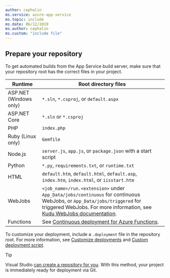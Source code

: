 ```yaml
---
author: cephalin
ms.service: azure-app-service
ms.topic: include
ms.date: 06/12/2019
ms.author: cephalin
ms.custom: "include file"
---
```


## Prepare your repository

To get automated builds from the App Service build server, make sure that your repository root has the correct files in your project.

| Runtime | Root directory files |
|-|-|
| ASP.NET (Windows only) | `*.sln`, `*.csproj`, or `default.aspx` |
| ASP.NET Core | `*.sln` or `*.csproj` |
| PHP | `index.php` |
| Ruby (Linux only) | `Gemfile` |
| Node.js | `server.js`, `app.js`, or `package.json` with a start script |
| Python | `*.py`, `requirements.txt`, or `runtime.txt` |
| HTML | `default.htm`, `default.html`, `default.asp`, `index.htm`, `index.html`, or `iisstart.htm` |
| WebJobs | `<job_name>/run.<extension>` under `App_Data/jobs/continuous` for continuous WebJobs, or `App_Data/jobs/triggered` for triggered WebJobs. For more information, see [Kudu WebJobs documentation](https://github.com/projectkudu/kudu/wiki/WebJobs). |
| Functions | See [Continuous deployment for Azure Functions](../articles/azure-functions/functions-continuous-deployment.md#requirements). |

To customize your deployment, include a `.deployment` file in the repository root. For more information, see [Customize deployments](https://github.com/projectkudu/kudu/wiki/Customizing-deployments) and [Custom deployment script](https://github.com/projectkudu/kudu/wiki/Custom-Deployment-Script).

> [!TIP]
> Visual Studio [can create a repository for you](/azure/devops/repos/git/creatingrepo?tabs=visual-studio). With this method, your project is immediately ready for deployment via Git.
>